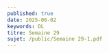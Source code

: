 ```yaml
---
published: true
date: 2025-06-02
keywords: DL
titre: Semaine 29
sujet: /public/Semaine 29-1.pdf
---
```

